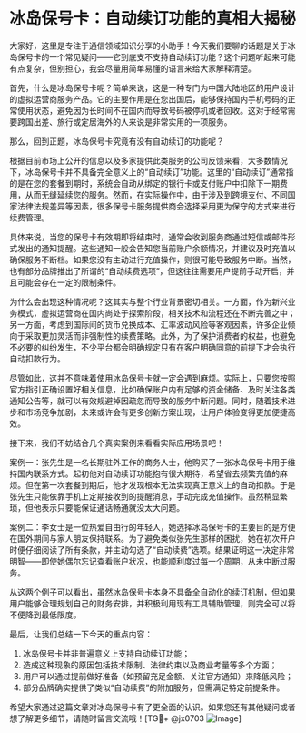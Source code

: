 # 冰岛保号卡：自动续订功能的真相大揭秘

大家好，这里是专注于通信领域知识分享的小助手！今天我们要聊的话题是关于冰岛保号卡的一个常见疑问——它到底支不支持自动续订功能？这个问题听起来可能有点复杂，但别担心，我会尽量用简单易懂的语言来给大家解释清楚。

首先，什么是冰岛保号卡呢？简单来说，这是一种专门为中国大陆地区的用户设计的虚拟运营商服务产品。它的主要作用是在您出国后，能够保持国内手机号码的正常使用状态，避免因为长时间不在国内而导致号码被停机或者回收。这对于经常需要跨国出差、旅行或定居海外的人来说是非常实用的一项服务。

那么，回到正题，冰岛保号卡究竟有没有自动续订的功能呢？

根据目前市场上公开的信息以及多家提供此类服务的公司反馈来看，大多数情况下，冰岛保号卡并不具备完全意义上的“自动续订”功能。这里的“自动续订”通常指的是在您的套餐到期时，系统会自动从绑定的银行卡或支付账户中扣除下一期费用，从而无缝延续您的服务。然而，在实际操作中，由于涉及到跨境支付、不同国家法律法规差异等因素，很多保号卡服务提供商会选择采用更为保守的方式来进行续费管理。

具体来说，当您的保号卡有效期即将结束时，通常会收到服务商通过短信或邮件形式发出的通知提醒。这些通知一般会告知您当前账户余额情况，并建议及时充值以确保服务不断档。如果您没有主动进行充值操作，则很可能导致服务中断。当然，也有部分品牌推出了所谓的“自动续费选项”，但这往往需要用户提前手动开启，并且可能会存在一定的限制条件。

为什么会出现这种情况呢？这其实与整个行业背景密切相关。一方面，作为新兴业务模式，虚拟运营商在国内尚处于探索阶段，相关技术和流程还在不断完善之中；另一方面，考虑到国际间的货币兑换成本、汇率波动风险等客观因素，许多企业倾向于采取更加灵活而非强制性的续费策略。此外，为了保护消费者的权益，也避免不必要的纠纷发生，不少平台都会明确规定只有在客户明确同意的前提下才会执行自动扣款行为。

尽管如此，这并不意味着使用冰岛保号卡就一定会遇到麻烦。实际上，只要您按照官方指引正确设置好相关信息，比如确保账户内有足够的资金储备、及时关注各类通知公告等，就可以有效规避掉因疏忽而导致的服务中断问题。同时，随着技术进步和市场竞争加剧，未来或许会有更多创新方案出现，让用户体验变得更加便捷高效。

接下来，我们不妨结合几个真实案例来看看实际应用场景吧！

案例一：张先生是一名长期驻外工作的商务人士，他购买了一张冰岛保号卡用于维持国内联系方式。起初他对自动续订功能抱有很大期待，希望省去频繁充值的麻烦。但在第一次套餐到期后，他才发现根本无法实现真正意义上的自动扣款。于是张先生只能依靠手机上定期接收到的提醒消息，手动完成充值操作。虽然稍显繁琐，但他表示只要能保证通话畅通就没太大问题。

案例二：李女士是一位热爱自由行的年轻人，她选择冰岛保号卡的主要目的是方便在国外期间与家人朋友保持联系。为了避免类似张先生那样的困扰，她在初次开户时便仔细阅读了所有条款，并主动勾选了“自动续费”选项。结果证明这一决定非常明智——即使她偶尔忘记查看账户状况，也能顺利度过每一个周期，从未中断过服务。

从这两个例子可以看出，虽然冰岛保号卡本身不具备全自动化的续订机制，但如果用户能够合理规划自己的财务安排，并积极利用现有工具辅助管理，则完全可以将不便降到最低限度。

最后，让我们总结一下今天的重点内容：

1. 冰岛保号卡并非普遍意义上支持自动续订功能；
2. 造成这种现象的原因包括技术限制、法律约束以及商业考量等多个方面；
3. 用户可以通过提前做好准备（如预留充足金额、关注官方通知）来降低风险；
4. 部分品牌确实提供了类似“自动续费”的附加服务，但需满足特定前提条件。

希望大家通过这篇文章对冰岛保号卡有了更全面的认识。如果您还有其他疑问或者想了解更多细节，请随时留言交流哦！[TG💪+ @jx0703 ![Image](https://github.com/user-attachments/assets/dbca1d08-cadb-493c-b0ec-ad6f7a83f270)]
